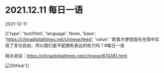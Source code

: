 # 2021.12.11 每日一语

2021-12-11

[{'type': 'text/html', 'language': None, 'base': 'https://chinadigitaltimes.net/chinese/feed', 'value': '欧美大使馆首先在简中实现了言论自由，所以我们是不配拥有表达的权力吗？#每日一语

相关阅读：https://chinadigitaltimes.net/chinese/674381.html

![GitHub](https://chinadigitaltimes.net/chinese/files/2021/12/20211211.png)'}]